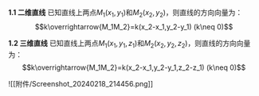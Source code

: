 
**1.1 二维直线**
已知直线上两点$M_1(x_1,y_1)$和$M_2(x_2,y_2)$，则直线的方向向量为：
$$k\overrightarrow{M_1M_2}=k(x_2-x_1,y_2-y_1) (k\neq 0)$$

**1.2 三维直线**
已知直线上两点$M_1(x_1,y_1,z_1)$和$M_2(x_2,y_2,z_2)$，则直线的方向向量为：
$$k\overrightarrow{M_1M_2}=k(x_2-x_1,y_2-y_1,z_2-z_1) (k\neq 0)$$

![[附件/Screenshot_20240218_214456.png]]

